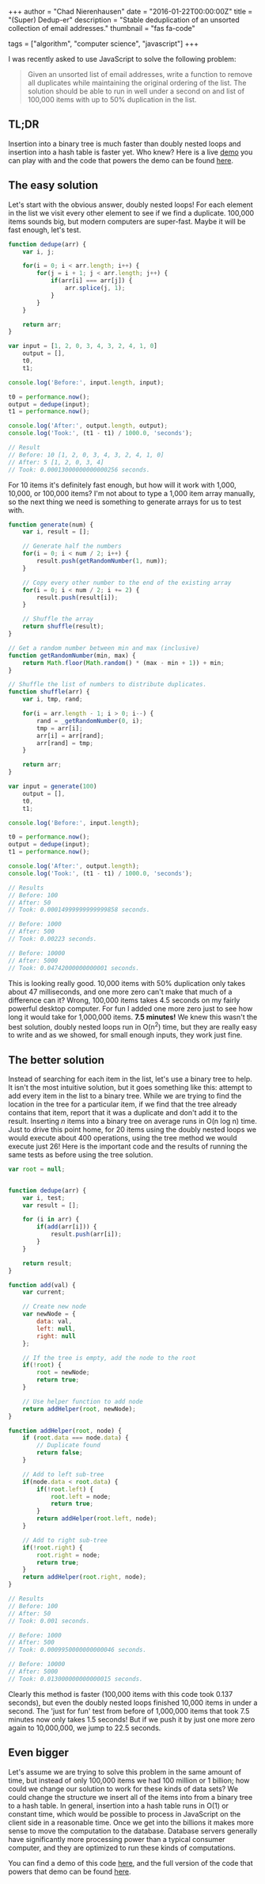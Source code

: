 +++
author = "Chad Nierenhausen"
date = "2016-01-22T00:00:00Z"
title = "(Super) Dedup-er"
description = "Stable deduplication of an unsorted collection of email addresses."
thumbnail = "fas fa-code"

tags = ["algorithm", "computer science", "javascript"]
+++

I was recently asked to use JavaScript to solve the following problem:

> Given an unsorted list of email addresses, write a function to remove all duplicates while maintaining the original ordering of the list. The solution should be able to run in well under a second on and list of 100,000 items with up to 50% duplication in the list.

## TL;DR
Insertion into a binary tree is much faster than doubly nested loops and insertion into a hash table is faster yet. Who knew?
Here is a live [demo][Demo] you can play with and the code that powers the demo can be found [here][DemoCode].

## The easy solution
Let's start with the obvious answer, doubly nested loops! For each element in the list we visit every other element to see if we find a duplicate. 100,000 items sounds big, but modern computers are super-fast. Maybe it will be fast enough, let's test.

~~~ js
function dedupe(arr) {
    var i, j;

    for(i = 0; i < arr.length; i++) {
        for(j = i + 1; j < arr.length; j++) {
            if(arr[i] === arr[j]) {
                arr.splice(j, 1);
            }
        }
    }

    return arr;
}

var input = [1, 2, 0, 3, 4, 3, 2, 4, 1, 0]
    output = [],
    t0,
    t1;

console.log('Before:', input.length, input);

t0 = performance.now();
output = dedupe(input);
t1 = performance.now();

console.log('After:', output.length, output);
console.log('Took:', (t1 - t1) / 1000.0, 'seconds');

// Result
// Before: 10 [1, 2, 0, 3, 4, 3, 2, 4, 1, 0]
// After: 5 [1, 2, 0, 3, 4]
// Took: 0.00013000000000000256 seconds.
~~~

For 10 items it's definitely fast enough, but how will it work with 1,000, 10,000, or 100,000 items? I'm not about to type a 1,000 item array manually, so  the next thing we need is something to generate arrays for us to test with.


~~~ js
function generate(num) {
    var i, result = [];

    // Generate half the numbers
    for(i = 0; i < num / 2; i++) {
        result.push(getRandomNumber(1, num));
    }

    // Copy every other number to the end of the existing array
    for(i = 0; i < num / 2; i += 2) {
        result.push(result[i]);
    }

    // Shuffle the array
    return shuffle(result);
}

// Get a random number between min and max (inclusive)
function getRandomNumber(min, max) {
    return Math.floor(Math.random() * (max - min + 1)) + min;
}

// Shuffle the list of numbers to distribute duplicates.
function shuffle(arr) {
    var i, tmp, rand;

    for(i = arr.length - 1; i > 0; i--) {
        rand = _getRandomNumber(0, i);
        tmp = arr[i];
        arr[i] = arr[rand];
        arr[rand] = tmp;
    }

    return arr;
}    

var input = generate(100)
    output = [],
    t0,
    t1;

console.log('Before:', input.length);

t0 = performance.now();
output = dedupe(input);
t1 = performance.now();

console.log('After:', output.length);
console.log('Took:', (t1 - t1) / 1000.0, 'seconds');

// Results
// Before: 100
// After: 50
// Took: 0.00014999999999999858 seconds.

// Before: 1000
// After: 500
// Took: 0.00223 seconds.

// Before: 10000
// After: 5000
// Took: 0.04742000000000001 seconds.
~~~

This is looking really good. 10,000 items with 50% duplication only takes about 47 milliseconds, and one more zero can't make that much of a difference can it? Wrong, 100,000 items takes 4.5 seconds on my fairly powerful desktop computer. For fun I added one more zero just to see how long it would take for 1,000,000 items. **7.5 minutes!** We knew this wasn't the best solution, doubly nested loops run in O(n<sup>2</sup>) time, but they are really easy to write and as we showed, for small enough inputs, they work just fine.

## The better solution

Instead of searching for each item in the list, let's use a binary tree to help. It isn't the most intuitive solution, but it goes something like this: attempt to add every item in the list to a binary tree. While we are trying to find the location in the tree for a particular item, if we find that the tree already contains that item, report that it was a duplicate and don't add it to the result. Inserting _n_ items into a binary tree on average runs in O(n log n) time. Just to drive this point home, for 20 items using the doubly nested loops  we would execute about 400 operations, using the tree method we would execute just 26! Here is the important code and the results of running the same tests as before using the tree solution.

~~~ js
var root = null;


function dedupe(arr) {
    var i, test;
    var result = [];

    for (i in arr) {
        if(add(arr[i])) {
            result.push(arr[i]);
        }
    }

    return result;
}

function add(val) {
    var current;

    // Create new node
    var newNode = {
        data: val,
        left: null,
        right: null
    };

    // If the tree is empty, add the node to the root
    if(!root) {
        root = newNode;
        return true;
    }

    // Use helper function to add node
    return addHelper(root, newNode);
}

function addHelper(root, node) {
    if (root.data === node.data) {
        // Duplicate found
        return false;
    }

    // Add to left sub-tree
    if(node.data < root.data) {
        if(!root.left) {
            root.left = node;
            return true;
        }
        return addHelper(root.left, node);
    }

    // Add to right sub-tree
    if(!root.right) {
        root.right = node;
        return true;
    }
    return addHelper(root.right, node);
}

// Results
// Before: 100
// After: 50
// Took: 0.001 seconds.

// Before: 1000
// After: 500
// Took: 0.0009950000000000046 seconds.

// Before: 10000
// After: 5000
// Took: 0.013000000000000015 seconds.
~~~

Clearly this method is faster (100,000 items with this code took 0.137 seconds), but even the doubly nested loops finished 10,000 items in under a second. The 'just for fun' test from before of 1,000,000 items that took 7.5 minutes now only takes 1.5 seconds! But if we push it by just one more zero again to 10,000,000, we jump to 22.5 seconds.

## Even bigger

Let's assume we are trying to solve this problem in the same amount of time, but instead of only 100,000 items we had 100 million or 1 billion; how could we change our solution to work for these kinds of data sets? We could change the structure we insert all of the items into from a  binary tree to a hash table. In general, insertion into a hash table runs in O(1) or constant time, which would be possible to process in JavaScript on the client side in a reasonable time. Once we get into the billions it makes more sense to move the computation to the database. Database servers generally have significantly more processing power than a typical consumer computer, and they are optimized to run these kinds of computations.  

You can find a demo of this code [here][Demo], and the full version of the code that powers that demo can be found [here][DemoCode].

[Demo]: /dedupe
[DemoCode]: https://gist.github.com/cnieren/eef196769425143c9bd1
